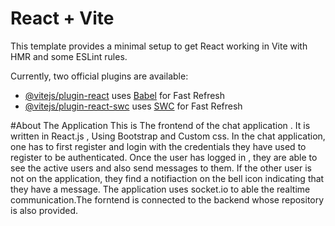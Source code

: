 # React + Vite

This template provides a minimal setup to get React working in Vite with HMR and some ESLint rules.

Currently, two official plugins are available:

- [@vitejs/plugin-react](https://github.com/vitejs/vite-plugin-react/blob/main/packages/plugin-react/README.md) uses [Babel](https://babeljs.io/) for Fast Refresh
- [@vitejs/plugin-react-swc](https://github.com/vitejs/vite-plugin-react-swc) uses [SWC](https://swc.rs/) for Fast Refresh


#About The Application
This is The frontend of the chat application . It is written in React.js , Using Bootstrap and Custom css. 
In the chat application, one has to first register and login with the credentials they have used to register to be authenticated. 
Once the user has logged in , they are able to see the active users and also send messages to them. If the other user is not on the application, they find a notifiaction on the bell icon indicating that they have a message. The application uses socket.io to able the realtime communication.The forntend is connected to the backend whose repository is also provided.
